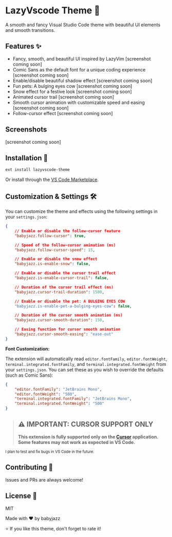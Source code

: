 # LazyVscode Theme 🎨
A smooth and fancy Visual Studio Code theme with beautiful UI elements and smooth transitions.


## Features ✨

- Fancy, smooth, and beautiful UI inspired by LazyVim [screenshot coming soon]
- Comic Sans as the default font for a unique coding experience [screenshot coming soon]
- Enable/disable beautiful shadow effect [screenshot coming soon]
- Fun pets: A bulging eyes cow [screenshot coming soon]
- Snow effect for a festive look [screenshot coming soon]
- Animated cursor trail [screenshot coming soon]
- Smooth cursor animation with customizable speed and easing [screenshot coming soon]
- Follow-cursor effect [screenshot coming soon]

## Screenshots

[screenshot coming soon]

## Installation 🚀

```bash
ext install lazyvscode-theme
```

Or install through the [VS Code Marketplace](https://marketplace.visualstudio.com/vscode).

## Customization & Settings 🛠️

You can customize the theme and effects using the following settings in your `settings.json`:

```json
{
    // Enable or disable the follow-cursor feature
    "babyjazz.follow-cursor": true,

    // Speed of the follow-cursor animation (ms)
    "babyjazz.follow-cursor-speed": 15,

    // Enable or disable the snow effect
    "babyjazz.is-enable-snow": false,

    // Enable or disable the cursor trail effect
    "babyjazz.is-enable-cursor-trail": false,

    // Duration of the cursor trail effect (ms)
    "babyjazz.cursor-trail-duration": 1500,

    // Enable or disable the pet: A BULGING EYES COW
    "babyjazz.is-enable-pet-a-bulging-eyes-cow": false,

    // Duration of the cursor smooth animation (ms)
    "babyjazz.cursor-smooth-duration": 150,

    // Easing function for cursor smooth animation
    "babyjazz.cursor-smooth-easing": "ease-out"
}
```

**Font Customization:**

The extension will automatically read `editor.fontFamily`, `editor.fontWeight`, `terminal.integrated.fontFamily`, and `terminal.integrated.fontWeight` from your `settings.json`. You can set these as you wish to override the defaults (such as Comic Sans):

```json
{
    "editor.fontFamily": "JetBrains Mono",
    "editor.fontWeight": "500",
    "terminal.integrated.fontFamily": "JetBrains Mono",
    "terminal.integrated.fontWeight": "500"
}
```

> ## ⚠️ **IMPORTANT: CURSOR SUPPORT ONLY**
> **This extension is fully supported only on the [Cursor](https://cursor.so) application.**
> **Some features may not work as expected in VS Code.**

<sub>I plan to test and fix bugs in VS Code in the future.</sub>

## Contributing 🤝

Issues and PRs are always welcome!

## License 📝
MIT

Made with ❤️ by babyjazz

⭐ If you like this theme, don't forget to rate it!
